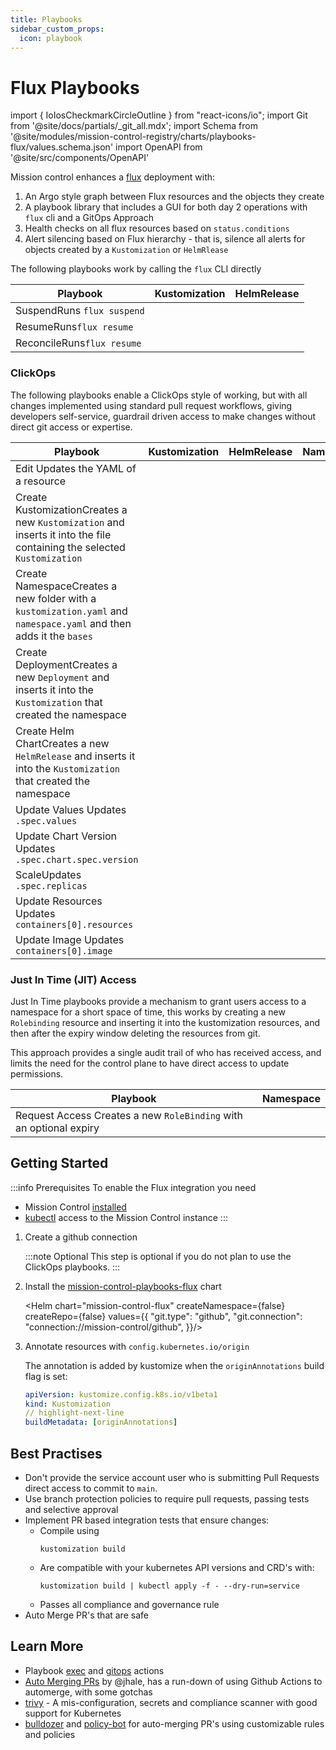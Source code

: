 ```yaml
---
title: Playbooks
sidebar_custom_props:
  icon: playbook
---
```

# <Icon name="flux"/> Flux Playbooks

import { IoIosCheckmarkCircleOutline } from "react-icons/io";
import Git from '@site/docs/partials/\_git_all.mdx';
   import Schema from '@site/modules/mission-control-registry/charts/playbooks-flux/values.schema.json'
  import OpenAPI from '@site/src/components/OpenAPI'

Mission control enhances a [flux](https://fluxcd.io/flux) deployment with:

1. An Argo style graph between Flux resources and the objects they create
2. A playbook library that includes a GUI for both day 2 operations with `flux` cli and a GitOps Approach
3. Health checks on all flux resources based on `status.conditions`
4. Alert silencing based on Flux hierarchy - that is, silence all alerts for objects created by a `Kustomization` or `HelmRlease`

The following playbooks work by calling the `flux` CLI directly

| Playbook                                                               | <Icon name="kustomize"/> Kustomization                  | <Icon name="helm"/> HelmRelease                         |
| ---------------------------------------------------------------------- | ------------------------------------------------------- | ------------------------------------------------------- |
| <Icon name="flux">Suspend</Icon><Tooltip>Runs `flux suspend`</Tooltip> | <IoIosCheckmarkCircleOutline color='green' size={24} /> | <IoIosCheckmarkCircleOutline color='green' size={24} /> |
| <Icon name="flux">Resume</Icon><Tooltip>Runs`flux resume`</Tooltip>    | <IoIosCheckmarkCircleOutline color='green' size={24} /> | <IoIosCheckmarkCircleOutline color='green' size={24} /> |
| <Icon name="flux">Reconcile</Icon><Tooltip>Runs`flux resume`</Tooltip> | <IoIosCheckmarkCircleOutline color='green' size={24} /> | <IoIosCheckmarkCircleOutline color='green' size={24} /> |

### ClickOps

The following playbooks enable a ClickOps style of working, but with all changes implemented using standard pull request workflows, giving developers self-service, guardrail driven access to make changes without direct git access or expertise.

| Playbook                                                                                                                                                           | <Icon name="kustomize" > Kustomization</Icon>           | <Icon name="helm"> HelmRelease</Icon>                   | <Icon name="k8s-namespace"> Namespace</Icon>            | <Icon name="k8s-deployment"> Deployment</Icon>          |
| ------------------------------------------------------------------------------------------------------------------------------------------------------------------ | ------------------------------------------------------- | ------------------------------------------------------- | ------------------------------------------------------- | ------------------------------------------------------- |
| <Icon name="kustomize"> Edit </Icon> <Tooltip>Updates the YAML of a resource</Tooltip>                                                                             | <IoIosCheckmarkCircleOutline color='green' size={24} /> | <IoIosCheckmarkCircleOutline color='green' size={24} /> | <IoIosCheckmarkCircleOutline color='green' size={24} /> | <IoIosCheckmarkCircleOutline color='green' size={24} /> |
| <Icon name="kustomize"/> Create Kustomization<Tooltip>Creates a new `Kustomization` and inserts it into the file containing the selected `Kustomization`</Tooltip> | <IoIosCheckmarkCircleOutline color='green' size={24} /> |                                                         |                                                         |                                                         |
| <Icon name="k8s-namespace"/> Create Namespace<Tooltip>Creates a new folder with a `kustomization.yaml` and `namespace.yaml` and then adds it the `bases`</Tooltip> | <IoIosCheckmarkCircleOutline color='green' size={24} /> |                                                         |                                                         |                                                         |
| <Icon name="k8s-deployment"/> Create Deployment<Tooltip>Creates a new `Deployment` and inserts it into the `Kustomization` that created the namespace</Tooltip>    |                                                         |                                                         | <IoIosCheckmarkCircleOutline color='green' size={24} /> |                                                         |
| <Icon name="helm"/> Create Helm Chart<Tooltip>Creates a new `HelmRelease` and inserts it into the `Kustomization` that created the namespace</Tooltip>             |                                                         |                                                         | <IoIosCheckmarkCircleOutline color='green' size={24} /> |                                                         |
| <Icon name="helm"/> Update Values <Tooltip>Updates `.spec.values`</Tooltip>                                                                                        |                                                         | <IoIosCheckmarkCircleOutline color='green' size={24} /> |                                                         |                                                         |
| <Icon name="helm"/> Update Chart Version <Tooltip>Updates `.spec.chart.spec.version`</Tooltip>                                                                     |                                                         | <IoIosCheckmarkCircleOutline color='green' size={24} /> |                                                         |                                                         |
| <Icon name="scale-out" className="h-5 w-auto"/> Scale<Tooltip>Updates `.spec.replicas`</Tooltip>                                                                   |                                                         |                                                         |                                                         | <IoIosCheckmarkCircleOutline color='green' size={24} /> |
| <Icon name="scale-up" className="h-5 w-auto"/> Update Resources <Tooltip>Updates `containers[0].resources`</Tooltip>                                               |                                                         |                                                         |                                                         | <IoIosCheckmarkCircleOutline color='green' size={24} /> |
| <Icon name="docker"/> Update Image <Tooltip>Updates `containers[0].image`</Tooltip>                                                                                |                                                         |                                                         |                                                         | <IoIosCheckmarkCircleOutline color='green' size={24} /> |

### Just In Time (JIT) Access

Just In Time playbooks provide a mechanism to grant users access to a namespace for a short space of time, this works by creating a new `Rolebinding` resource and inserting it into the kustomization resources, and then after the expiry window deleting the resources from git.

This approach provides a single audit trail of who has received access, and limits the need for the control plane to have direct access to update permissions.

| Playbook                                                                                                             | <Icon name="k8s-namespace"/> Namespace                  |
| -------------------------------------------------------------------------------------------------------------------- | ------------------------------------------------------- |
| <Icon name="k8s-rolebinding"/> Request Access <Tooltip>Creates a new `RoleBinding` with an optional expiry</Tooltip> | <IoIosCheckmarkCircleOutline color='green' size={24} /> |

## Getting Started

:::info Prerequisites
To enable the Flux integration you need

- Mission Control [installed](/installation/)
- [kubectl](/installation/saas/kubectl) access to the Mission Control instance
  :::

1. Create a github connection
   <p/>
   :::note Optional
   This step is optional if you do not plan to use the ClickOps playbooks.
   :::

   <Git/>

2. Install the [mission-control-playbooks-flux](https://artifacthub.io/packages/helm/flanksource/mission-control-playbooks-flux) chart

   <Helm chart="mission-control-flux"
   createNamespace={false}
   createRepo={false}
   values={{
     "git.type": "github",
     "git.connection": "connection://mission-control/github",
   }}/>


  <OpenAPI schema={Schema}/>

3. Annotate resources with `config.kubernetes.io/origin`

   The annotation is added by kustomize when the `originAnnotations` build flag is set:

   ```yaml title='kustomization.yaml'
   apiVersion: kustomize.config.k8s.io/v1beta1
   kind: Kustomization
   // highlight-next-line
   buildMetadata: [originAnnotations]
   ```

## Best Practises

- Don't provide the service account user who is submitting Pull Requests direct access to commit to `main`.
- Use branch protection policies to require pull requests, passing tests and selective approval
- Implement PR based integration tests that ensure changes:
  - Compile using
    ```shell
    kustomization build
    ```
  - Are compatible with your kubernetes API versions and CRD's with:
    ```shell
    kustomization build | kubectl apply -f - --dry-run=service
    ```
  - Passes all compliance and governance rule
- Auto Merge PR's that are safe

## Learn More

- Playbook [exec](/playbooks/actions/exec) and [gitops](/playbooks/actions/gitops) actions
- [<iconify-icon icon="lets-icons:external"/> Auto Merging PRs](https://jhale.dev/posts/auto-merging-prs/) by @jhale, has a run-down of using Github Actions to automerge, with some gotchas
- [<iconify-icon icon="lets-icons:external"/> trivy](https://trivy.dev/) - A mis-configuration, secrets and compliance scanner with good support for Kubernetes
- [<iconify-icon icon="lets-icons:external"/> bulldozer](https://github.com/palantir/bulldozer) and [<iconify-icon icon="lets-icons:external"/> policy-bot](https://github.com/palantir/policy-bot) for auto-merging PR's using customizable rules and policies
